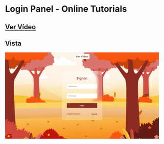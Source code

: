 # Login Panel - Online Tutorials

## [Ver Vídeo](https://youtu.be/9OjC44GnxAM)

## Vista

![View](view.jpg)
